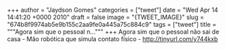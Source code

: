 
+++
author = "Jaydson Gomes"
categories = ["tweet"]
date = "Wed Apr 14 14:41:20 +0000 2010"
draft = false
image = "{TWEET_IMAGE}"
slug = "674b8f9974ab5e9b155c2aa9fe0a445a75c884c9"
tags = ["tweet"]
title = """Agora sim que o pessoal n..."""
+++
Agora sim que o pessoal não sai de casa - Mão robótica que simula contato físico - http://tinyurl.com/y744kxb
